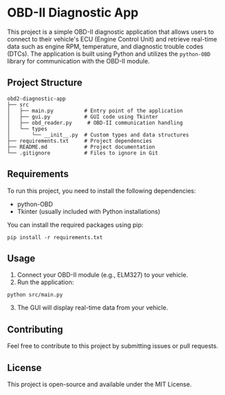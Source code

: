 # OBD-II Diagnostic App

This project is a simple OBD-II diagnostic application that allows users to connect to their vehicle's ECU (Engine Control Unit) and retrieve real-time data such as engine RPM, temperature, and diagnostic trouble codes (DTCs). The application is built using Python and utilizes the `python-OBD` library for communication with the OBD-II module.

## Project Structure

```
obd2-diagnostic-app
├── src
│   ├── main.py          # Entry point of the application
│   ├── gui.py           # GUI code using Tkinter
│   ├── obd_reader.py     # OBD-II communication handling
│   └── types
│       └── __init__.py  # Custom types and data structures
├── requirements.txt     # Project dependencies
├── README.md            # Project documentation
└── .gitignore           # Files to ignore in Git
```

## Requirements

To run this project, you need to install the following dependencies:

- python-OBD
- Tkinter (usually included with Python installations)

You can install the required packages using pip:

```
pip install -r requirements.txt
```

## Usage

1. Connect your OBD-II module (e.g., ELM327) to your vehicle.
2. Run the application:

```
python src/main.py
```

3. The GUI will display real-time data from your vehicle.

## Contributing

Feel free to contribute to this project by submitting issues or pull requests. 

## License

This project is open-source and available under the MIT License.